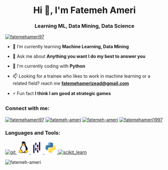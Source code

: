 <h1 align="center">Hi 👋, I'm Fatemeh Ameri</h1>
<h3 align="center">Learning ML, Data Mining, Data Science</h3>

<p align="left"> <a href="https://twitter.com/fatemehameri97" target="blank"><img src="https://img.shields.io/twitter/follow/fatemehameri97?logo=twitter&style=for-the-badge" alt="fatemehameri97" /></a> </p>

- 🌱 I’m currently learning **Machine Learning, Data Mining**

- 💬 Ask me about **Anything you want I do my best to answer you**
  
- 💬 I'm currently coding with **Python**
  
- 📫 Looking for a trainee who likes to work in machine learning or a related field? reach me **fatemehamerizead@gmail.com**

- ⚡ Fun fact **I think I am good at strategic games**

<h3 align="left">Connect with me:</h3>
<p align="left">
<a href="https://twitter.com/fatemehameri97" target="blank"><img align="center" src="https://raw.githubusercontent.com/rahuldkjain/github-profile-readme-generator/master/src/images/icons/Social/twitter.svg" alt="fatemehameri97" height="30" width="40" /></a>
<a href="https://linkedin.com/in/fatemeh-ameri" target="blank"><img align="center" src="https://raw.githubusercontent.com/rahuldkjain/github-profile-readme-generator/master/src/images/icons/Social/linked-in-alt.svg" alt="fatemeh-ameri" height="30" width="40" /></a>
<a href="https://stackoverflow.com/users/fatemeh-ameri" target="blank"><img align="center" src="https://raw.githubusercontent.com/rahuldkjain/github-profile-readme-generator/master/src/images/icons/Social/stack-overflow.svg" alt="fatemeh-ameri" height="30" width="40" /></a>
<a href="https://kaggle.com/fatemehameri1997" target="blank"><img align="center" src="https://raw.githubusercontent.com/rahuldkjain/github-profile-readme-generator/master/src/images/icons/Social/kaggle.svg" alt="fatemehameri1997" height="30" width="40" /></a>
</p>

<h3 align="left">Languages and Tools:</h3>
<p align="left"> <a href="https://git-scm.com/" target="_blank" rel="noreferrer"> <img src="https://www.vectorlogo.zone/logos/git-scm/git-scm-icon.svg" alt="git" width="40" height="40"/> </a> <a href="https://www.linux.org/" target="_blank" rel="noreferrer"> <img src="https://raw.githubusercontent.com/devicons/devicon/master/icons/linux/linux-original.svg" alt="linux" width="40" height="40"/> </a> <a href="https://pandas.pydata.org/" target="_blank" rel="noreferrer"> <img src="https://raw.githubusercontent.com/devicons/devicon/2ae2a900d2f041da66e950e4d48052658d850630/icons/pandas/pandas-original.svg" alt="pandas" width="40" height="40"/> </a> <a href="https://www.python.org" target="_blank" rel="noreferrer"> <img src="https://raw.githubusercontent.com/devicons/devicon/master/icons/python/python-original.svg" alt="python" width="40" height="40"/> </a> <a href="https://scikit-learn.org/" target="_blank" rel="noreferrer"> <img src="https://upload.wikimedia.org/wikipedia/commons/0/05/Scikit_learn_logo_small.svg" alt="scikit_learn" width="40" height="40"/> </a> </p>

<p><img align="center" src="https://github-readme-stats.vercel.app/api/top-langs?username=fatemeh-ameri&show_icons=true&theme=dracula&locale=en&layout=compact" alt="fatemeh-ameri" /></p>

